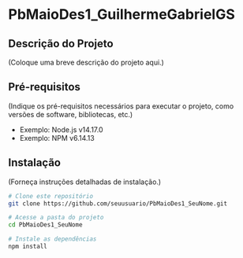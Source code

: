# PbMaioDes1_GuilhermeGabrielGS

## Descrição do Projeto
(Coloque uma breve descrição do projeto aqui.)

## Pré-requisitos
(Indique os pré-requisitos necessários para executar o projeto, como versões de software, bibliotecas, etc.)

- Exemplo: Node.js v14.17.0
- Exemplo: NPM v6.14.13

## Instalação
(Forneça instruções detalhadas de instalação.)

```bash
# Clone este repositório
git clone https://github.com/seuusuario/PbMaioDes1_SeuNome.git

# Acesse a pasta do projeto
cd PbMaioDes1_SeuNome

# Instale as dependências
npm install
